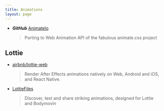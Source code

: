 ```yaml
---
title: Animations
layout: page
---
```


- **_GitHub_** [Animatelo](https://github.com/gibbok/animatelo)

  > Porting to Web Animation API of the fabulous animate.css project

## Lottie

- [airbnb/lottie-web](https://github.com/airbnb/lottie-web)

  > Render After Effects animations natively on Web, Android and iOS, and React Native.

- [LottieFiles](https://lottiefiles.com/)

  > Discover, test and share striking animations, designed for Lottie and Bodymovin
